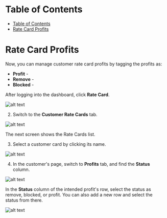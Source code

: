 # Table of Contents

- [Table of Contents](#table-of-contents)
- [Rate Card Profits](#rate-card-profits)



# Rate Card Profits

Now, you can manage customer rate card profits by tagging the profits as:
* **Profit** -
* **Remove** - 
* **Blocked** - 

After logging into the dashboard, click **Rate Card**.
 
![alt text][rate-card-profit-1] 

2)	Switch to the **Customer Rate Cards** tab.

![alt text][rate-card-profit-2] 

The next screen shows the Rate Cards list.

3)	Select a customer card by clicking its name.

![alt text][rate-card-profit-3] 


4)	In the customer's page, switch to **Profits** tab, and find the **Status** column. 

![alt text][rate-card-profit-4] 

In the **Status** column of the intended profit's row,  select the status as remove, blocked, or profit. You can also add a new row and select the status from there.
 
![alt text][rate-card-profit-5] 

[rate-card-profit-1]: https://raw.githubusercontent.com/digipigeon/connexcs-user-docs/master/img/rate-card-profit-1.png "Rate-Card-Profit-1"
[rate-card-profit-2]: https://raw.githubusercontent.com/digipigeon/connexcs-user-docs/master/img/rate-card-profit-2.png "Rate-Card-Profit-2"
[rate-card-profit-3]: https://raw.githubusercontent.com/digipigeon/connexcs-user-docs/master/img/rate-card-profit-3.png "Rate-Card-Profit-3"
[rate-card-profit-4]: https://raw.githubusercontent.com/digipigeon/connexcs-user-docs/master/img/rate-card-profit-4.png "Rate-Card-Profit-4"
[rate-card-profit-5]: https://raw.githubusercontent.com/digipigeon/connexcs-user-docs/master/img/rate-card-profit-5.png "Rate-Card-Profit-5"
